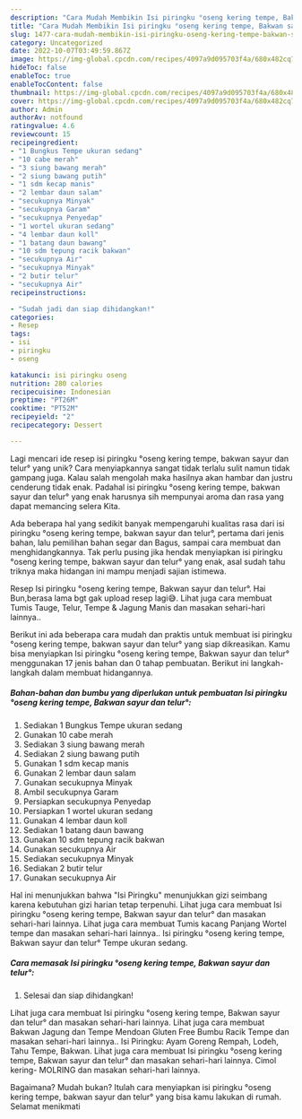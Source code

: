 ```yaml
---
description: "Cara Mudah Membikin Isi piringku °oseng kering tempe, Bakwan sayur dan telur° yang Lezat Sekali"
title: "Cara Mudah Membikin Isi piringku °oseng kering tempe, Bakwan sayur dan telur° yang Lezat Sekali"
slug: 1477-cara-mudah-membikin-isi-piringku-oseng-kering-tempe-bakwan-sayur-dan-telur-yang-lezat-sekali
category: Uncategorized
date: 2022-10-07T03:49:59.867Z
image: https://img-global.cpcdn.com/recipes/4097a9d095703f4a/680x482cq70/isi-piringku-oseng-kering-tempe-bakwan-sayur-dan-telur-foto-resep-utama.jpg
hideToc: false
enableToc: true
enableTocContent: false
thumbnail: https://img-global.cpcdn.com/recipes/4097a9d095703f4a/680x482cq70/isi-piringku-oseng-kering-tempe-bakwan-sayur-dan-telur-foto-resep-utama.jpg
cover: https://img-global.cpcdn.com/recipes/4097a9d095703f4a/680x482cq70/isi-piringku-oseng-kering-tempe-bakwan-sayur-dan-telur-foto-resep-utama.jpg
author: Admin
authorAv: notfound
ratingvalue: 4.6
reviewcount: 15
recipeingredient:
- "1 Bungkus Tempe ukuran sedang"
- "10 cabe merah"
- "3 siung bawang merah"
- "2 siung bawang putih"
- "1 sdm kecap manis"
- "2 lembar daun salam"
- "secukupnya Minyak"
- "secukupnya Garam"
- "secukupnya Penyedap"
- "1 wortel ukuran sedang"
- "4 lembar daun koll"
- "1 batang daun bawang"
- "10 sdm tepung racik bakwan"
- "secukupnya Air"
- "secukupnya Minyak"
- "2 butir telur"
- "secukupnya Air"
recipeinstructions:

- "Sudah jadi dan siap dihidangkan!"
categories:
- Resep
tags:
- isi
- piringku
- oseng

katakunci: isi piringku oseng 
nutrition: 280 calories
recipecuisine: Indonesian
preptime: "PT26M"
cooktime: "PT52M"
recipeyield: "2"
recipecategory: Dessert

---
```





Lagi mencari ide resep isi piringku °oseng kering tempe, bakwan sayur dan telur° yang unik? Cara menyiapkannya sangat tidak terlalu sulit namun tidak gampang juga. Kalau salah mengolah maka hasilnya akan hambar dan justru cenderung tidak enak. Padahal isi piringku °oseng kering tempe, bakwan sayur dan telur° yang enak harusnya sih mempunyai aroma dan rasa yang dapat memancing selera Kita.





Ada beberapa hal yang sedikit banyak mempengaruhi kualitas rasa dari isi piringku °oseng kering tempe, bakwan sayur dan telur°, pertama dari jenis bahan, lalu pemilihan bahan segar dan Bagus, sampai cara membuat dan menghidangkannya. Tak perlu pusing jika hendak menyiapkan isi piringku °oseng kering tempe, bakwan sayur dan telur° yang enak,      asal sudah tahu triknya maka hidangan ini mampu menjadi sajian istimewa.














Resep Isi piringku °oseng kering tempe, Bakwan sayur dan telur°. Hai Bun,berasa lama bgt gak upload resep lagi😅. Lihat juga cara membuat Tumis Tauge, Telur, Tempe &amp; Jagung Manis dan masakan sehari-hari lainnya..






Berikut ini ada beberapa cara mudah dan praktis untuk membuat isi piringku °oseng kering tempe, bakwan sayur dan telur° yang siap dikreasikan. Kamu bisa menyiapkan Isi piringku °oseng kering tempe, Bakwan sayur dan telur° menggunakan 17 jenis bahan dan 0 tahap pembuatan. Berikut ini langkah-langkah dalam membuat hidangannya.

<!--inarticleads1-->

##### Bahan-bahan dan bumbu yang diperlukan untuk pembuatan Isi piringku °oseng kering tempe, Bakwan sayur dan telur°:

1. Sediakan 1 Bungkus Tempe ukuran sedang
1. Gunakan 10 cabe merah
1. Sediakan 3 siung bawang merah
1. Sediakan 2 siung bawang putih
1. Gunakan 1 sdm kecap manis
1. Gunakan 2 lembar daun salam
1. Gunakan secukupnya Minyak
1. Ambil secukupnya Garam
1. Persiapkan secukupnya Penyedap
1. Persiapkan 1 wortel ukuran sedang
1. Gunakan 4 lembar daun koll
1. Sediakan 1 batang daun bawang
1. Gunakan 10 sdm tepung racik bakwan
1. Gunakan secukupnya Air
1. Sediakan secukupnya Minyak
1. Sediakan 2 butir telur
1. Gunakan secukupnya Air


Hal ini menunjukkan bahwa &#34;Isi Piringku&#34; menunjukkan gizi seimbang karena kebutuhan gizi harian tetap terpenuhi. Lihat juga cara membuat Isi piringku °oseng kering tempe, Bakwan sayur dan telur° dan masakan sehari-hari lainnya. Lihat juga cara membuat Tumis kacang Panjang Wortel tempe dan masakan sehari-hari lainnya.. Isi piringku °oseng kering tempe, Bakwan sayur dan telur° Tempe ukuran sedang. 

<!--inarticleads2-->

##### Cara memasak Isi piringku °oseng kering tempe, Bakwan sayur dan telur°:


1. Selesai dan siap dihidangkan!

Lihat juga cara membuat Isi piringku °oseng kering tempe, Bakwan sayur dan telur° dan masakan sehari-hari lainnya. Lihat juga cara membuat Bakwan Jagung dan Tempe Mendoan Gluten Free Bumbu Racik Tempe dan masakan sehari-hari lainnya.. Isi Piringku: Ayam Goreng Rempah, Lodeh, Tahu Tempe, Bakwan. Lihat juga cara membuat Isi piringku °oseng kering tempe, Bakwan sayur dan telur° dan masakan sehari-hari lainnya. Cimol kering- MOLRING dan masakan sehari-hari lainnya. 

Bagaimana? Mudah bukan? Itulah cara menyiapkan isi piringku °oseng kering tempe, bakwan sayur dan telur° yang bisa kamu lakukan di rumah. Selamat menikmati
